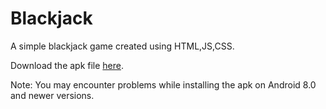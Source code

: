 # Blackjack

A simple blackjack game created using HTML,JS,CSS.

Download the apk file [here](https://build.phonegap.com/apps/3359941/share).

Note: You may encounter problems while installing the apk on Android 8.0 and newer versions.


